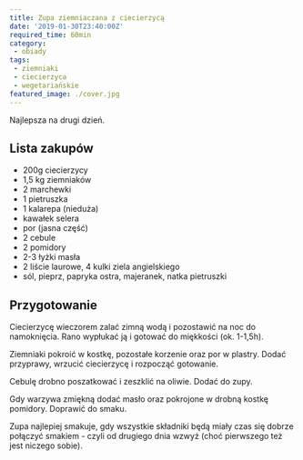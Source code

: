 ```yaml
---
title: Zupa ziemniaczana z ciecierzycą
date: '2019-01-30T23:40:00Z'
required_time: 60min
category:
 - obiady
tags:
 - ziemniaki
 - ciecierzyca
 - wegetariańskie
featured_image: ./cover.jpg
---
```


Najlepsza na drugi dzień.

<!---- splitter ---->

## Lista zakupów

- 200g ciecierzycy
- 1,5 kg ziemniaków
- 2 marchewki
- 1 pietruszka
- 1 kalarepa (nieduża)
- kawałek selera
- por (jasna część)
- 2 cebule
- 2 pomidory
- 2-3 łyżki masła
- 2 liście laurowe, 4 kulki ziela angielskiego
- sól, pieprz, papryka ostra, majeranek, natka pietruszki

<!---- splitter ---->

## Przygotowanie

Ciecierzycę wieczorem zalać zimną wodą i pozostawić na noc do namoknięcia.
Rano wypłukać ją i gotować do miękkości (ok. 1-1,5h).

Ziemniaki pokroić w kostkę, pozostałe korzenie oraz por w plastry. Dodać przyprawy, wrzucić ciecierzycę i rozpocząć gotowanie.

Cebulę drobno poszatkować i zeszklić na oliwie. Dodać do zupy.

Gdy warzywa zmiękną dodać masło oraz pokrojone w drobną kostkę pomidory.
Doprawić do smaku.

Zupa najlepiej smakuje, gdy wszystkie składniki będą miały czas się dobrze połączyć smakiem - czyli od drugiego dnia wzwyż (choć pierwszego też jest niczego sobie).


